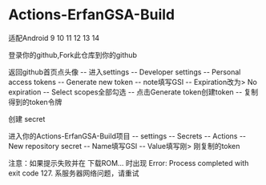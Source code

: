 # Actions-ErfanGSA-Build
适配Android 9 10 11 12 13 14

登录你的github,Fork此仓库到你的github

返回github首页点头像 -- 进入settings -- Developer settings -- Personal access tokens -- Generate new token -- note填写GSI -- Expiration改为> No expiration -- Select scopes全部勾选 -- 点击Generate token创建token -- 复制得到的token令牌

创建 secret

进入你的Actions-ErfanGSA-Build项目 -- settings -- Secrets -- Actions -- New repository secret -- Name填写GSI -- Value填写刚> 刚复制的token

注意：如果提示失败并在 下载ROM... 时出现 Error: Process completed with exit code 127. 系服务器网络问题，请重试
